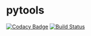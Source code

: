 # pytools
[![Codacy Badge](https://api.codacy.com/project/badge/Grade/36e63acd6b964439bd68f695f2f855f5)](https://app.codacy.com/app/megamanics/pytools?utm_source=github.com&utm_medium=referral&utm_content=megamanics/pytools&utm_campaign=Badge_Grade_Settings)
[![Build Status](https://travis-ci.com/megamanics/pytools.svg?branch=master)](https://travis-ci.com/megamanics/pytools)
